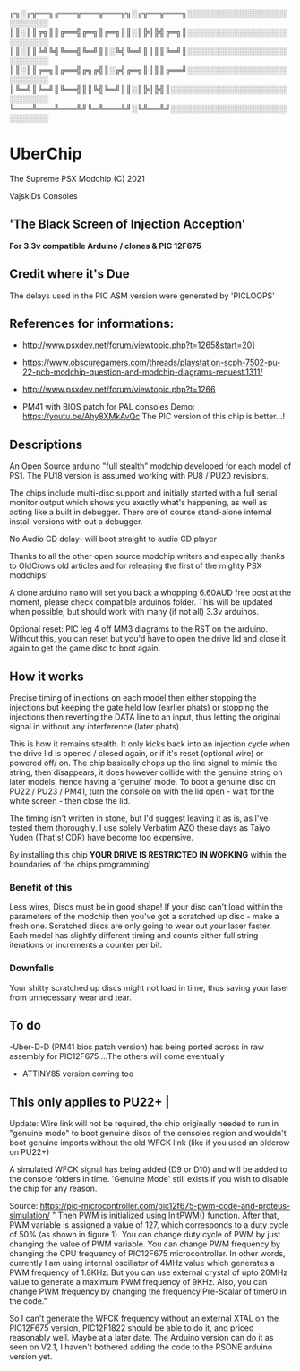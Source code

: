 ╔╗░╔╦══╗╔═══╦═══╦═══╦╗░╔╦══╦═══╗░░░░░░░░░░░░░░░░░░░░░░░░░
║║░║║╔╗║║╔══╣╔═╗║╔═╗║║░║╠╣╠╣╔═╗║░░░░░░░░░░░░░░░░░░░░░░░░░
║║░║║╚╝╚╣╚══╣╚═╝║║░╚╣╚═╝║║║║╚═╝║░░░░░░░░░░░░░░░░░░░░░░░░░
║║░║║╔═╗║╔══╣╔╗╔╣║░╔╣╔═╗║║║║╔══╝░░░░░░░░░░░░░░░░░░░░░░░░░
║╚═╝║╚═╝║╚══╣║║╚╣╚═╝║║░║╠╣╠╣║░░░░░░░░░░░░░░░░░░░░░░░░░░░░
╚═══╩═══╩═══╩╝╚═╩═══╩╝░╚╩══╩╝░░░░░░░░░░░░░░░░░░░░░░░░░░░░

# UberChip

The Supreme PSX Modchip (C) 2021 

VajskiDs Consoles

**'The Black Screen of Injection Acception'**
---
**For 3.3v compatible Arduino / clones & PIC 12F675**

## Credit where it's Due

The delays used in the PIC ASM version were generated by 'PICLOOPS'


## References for informations:

- http://www.psxdev.net/forum/viewtopic.php?t=1265&start=20]

- https://www.obscuregamers.com/threads/playstation-scph-7502-pu-22-pcb-modchip-question-and-modchip-diagrams-request.1311/
                        
- http://www.psxdev.net/forum/viewtopic.php?t=1266 

- PM41 with BIOS patch for PAL consoles Demo: https://youtu.be/Ahy8XMkAvQc The PIC version of this chip is better...!

## Descriptions

An Open Source arduino "full stealth" modchip developed for each model of PS1. The PU18 version is assumed working with PU8 / PU20 revisions. 

The chips include multi-disc support and initially started with a full serial monitor output which shows you exactly what's
happening, as well as acting like a built in debugger. There are of course stand-alone internal install versions with out a debugger.

No Audio CD delay- will boot straight to audio CD player

Thanks to all the other open source modchip writers and especially thanks to OldCrows old articles and for
releasing the first of the mighty PSX modchips!

A clone arduino nano will set you back a whopping 6.60AUD free post at the moment, please check compatible arduinos folder.
This will be updated when possible, but should work with many (if not all) 3.3v arduinos.

Optional reset: PIC leg 4 off MM3 diagrams to the RST on the arduino.
Without this, you can reset but you'd have to open the drive lid and close it again to get the game disc to boot again. 

## How it works

Precise timing of injections on each model then either stopping the injections but keeping the gate held low (earlier phats) or stopping the injections then reverting the DATA line to an input, thus letting the original signal in without
any interference (later phats) 

This is how it remains stealth. It only kicks back into an injection cycle when the drive lid is opened / closed again, or if it's reset (optional wire) or powered off/ on. The chip basically chops up the line signal to mimic the string, then disappears, it does however collide with the genuine string on later models, hence having a 'genuine' mode. To boot a genuine disc on PU22 / PU23 / PM41, turn the console on with the lid open - wait for the white screen - then close the lid. 

The timing isn't written in stone, but I'd suggest leaving it as is, as I've tested them thoroughly. I use solely Verbatim AZO these days as Taiyo Yuden (That's! CDR) have become too expensive.

By installing this chip **YOUR DRIVE IS RESTRICTED IN WORKING** within the boundaries of the chips programming!

### Benefit of this
Less wires, Discs must be in good shape! If your disc can't load within the parameters of the modchip then you've got a scratched up disc - make a fresh one. Scratched
discs are only going to wear out your laser faster. Each model has slightly different timing and counts either full string iterations or increments a counter per bit.

### Downfalls
Your shitty scratched up discs might not load in time, thus saving your laser from unnecessary wear and tear.


## To do
-Uber-D-D (PM41 bios patch version) has being ported across in raw assembly for PIC12F675 ...The others will come eventually

- ATTINY85 version coming too



## This only applies to PU22+ | 
Update: Wire link will not be required, the chip originally needed to run in "genuine mode" to boot genuine discs of the consoles region and wouldn't boot 
genuine imports without the old WFCK link (like if you used an oldcrow on PU22+)

A simulated WFCK signal has being added (D9 or D10) and will be added to the console folders in time.
'Genuine Mode' still exists if you wish to disable the chip for any reason.


Source: https://pic-microcontroller.com/pic12f675-pwm-code-and-proteus-simulation/
" Then PWM is initialized using InitPWM() function. After that, PWM variable is assigned a value of 127, which corresponds to a duty cycle of 50% (as shown in figure 1). You can change duty cycle of PWM by just changing the value of PWM variable.
You can change PWM frequency by changing the CPU frequency of PIC12F675 microcontroller. In other words, currently I am using internal oscillator of 4MHz value which generates a PWM frequency of 1.8KHz. But you can use external crystal of upto 20MHz value to generate a maximum PWM frequency of 9KHz. Also, you can change PWM frequency by changing the frequency Pre-Scalar of timer0 in the code."

So I can't generate the WFCK frequency without an external XTAL on the PIC12F675 version,  PIC12F1822 should be able to do it, and priced reasonably well. Maybe at a later date. The Arduino version can do it as seen on V2.1, I haven't bothered adding the code to the PSONE arduino version yet. 
